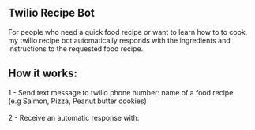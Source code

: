 Twilio Recipe Bot
-------------------------------------------------------------------------

For people who need a quick food recipe or want to learn how to to cook, 
my twilio recipe bot automatically responds with the ingredients and instructions to the requested food recipe.

How it works:
-------------------------------------------------------------------------
1 - Send text message to twilio phone number: name of a food recipe <br />
(e.g Salmon, Pizza, Peanut butter cookies)<br />
<br />
2 - Receive an automatic response with: <br />

